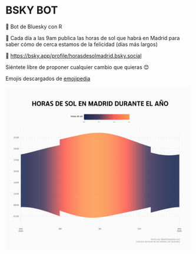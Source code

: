 # BSKY BOT

🤖 Bot de Bluesky con R

🌅 Cada día a las 9am publica las horas de sol que habrá en Madrid para saber cómo de cerca estamos de la felicidad (días más largos)

📱 https://bsky.app/profile/horasdesolmadrid.bsky.social

Siéntete libre de proponer cualquier cambio que quieras 😊

Emojis descargados de [emojipedia](https://emojipedia.org/)

<img src='hs_madrid.png' />
